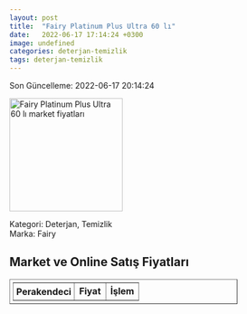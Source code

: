 ```yaml
---
layout: post
title:  "Fairy Platinum Plus Ultra 60 lı"
date:   2022-06-17 17:14:24 +0300
image: undefined
categories: deterjan-temizlik
tags: deterjan-temizlik
---
```


Son Güncelleme: 2022-06-17 20:14:24

<img src="undefined" width="200" alt="Fairy Platinum Plus Ultra 60 lı market fiyatları" />

Kategori: Deterjan, Temizlik
<br />
Marka: Fairy

<h2>Market ve Online Satış Fiyatları</h2>

<table border="1" style="padding: 5px;width:80%;">
  <tr>
    <td style="padding: 5px;"><strong>Perakendeci</strong></td>
    <td><strong>Fiyat</strong></td>
    <td><strong>İşlem</strong></td>
  </tr>
  
</table>

